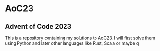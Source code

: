 # AoC23
Advent of Code 2023
---

This is a repository containing my solutions to AoC23. I will first solve them using Python and later other languages like Rust, Scala or maybe q
